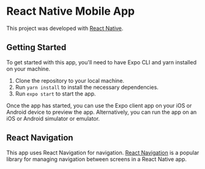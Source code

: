 # React Native Mobile App

This project was developed with [React Native](https://reactnative.dev/).

## Getting Started

To get started with this app, you'll need to have Expo CLI and yarn installed on your machine.

1. Clone the repository to your local machine.
2. Run `yarn install` to install the necessary dependencies.
3. Run `expo start` to start the app.

Once the app has started, you can use the Expo client app on your iOS or Android device to preview the app. Alternatively, you can run the app on an iOS or Android simulator or emulator.


## React Navigation
This app uses React Navigation for navigation. [React Navigation](https://reactnavigation.org/) is a popular library for managing navigation between screens in a React Native app.